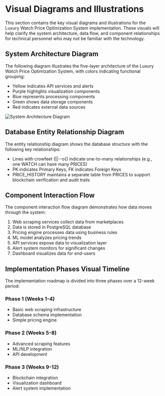 # Visual Diagrams and Illustrations

This section contains the key visual diagrams and illustrations for the Luxury Watch Price Optimization System implementation. These visuals will help clarify the system architecture, data flow, and component relationships for technical personnel who may not be familiar with the technology.

## System Architecture Diagram

The following diagram illustrates the five-layer architecture of the Luxury Watch Price Optimization System, with colors indicating functional grouping:

- Yellow indicates API services and alerts
- Purple highlights visualization components
- Blue represents processing components
- Green shows data storage components
- Red indicates external data sources

![System Architecture Diagram](/home/ubuntu/pdf_screenshots/page5_architecture_diagram.png)

## Database Entity Relationship Diagram

The entity relationship diagram shows the database structure with the following key relationships:

- Lines with crowfeet (||--o{) indicate one-to-many relationships (e.g., one WATCH can have many PRICES)
- PK indicates Primary Keys, FK indicates Foreign Keys
- PRICE_HISTORY maintains a separate table from PRICES to support blockchain verification and audit trails

## Component Interaction Flow

The component interaction flow diagram demonstrates how data moves through the system:

1. Web scraping services collect data from marketplaces
2. Data is stored in PostgreSQL database
3. Pricing engine processes data using business rules
4. ML model analyzes pricing trends
5. API services expose data to visualization layer
6. Alert system monitors for significant changes
7. Dashboard visualizes data for end-users

## Implementation Phases Visual Timeline

The implementation roadmap is divided into three phases over a 12-week period:

### Phase 1 (Weeks 1-4)
- Basic web scraping infrastructure
- Database schema implementation
- Simple pricing engine

### Phase 2 (Weeks 5-8)
- Advanced scraping features
- ML/NLP integration
- API development

### Phase 3 (Weeks 9-12)
- Blockchain integration
- Visualization dashboard
- Alert system implementation
